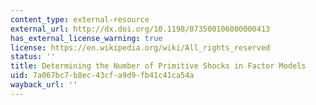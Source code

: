 ```yaml
---
content_type: external-resource
external_url: http://dx.doi.org/10.1198/073500106000000413
has_external_license_warning: true
license: https://en.wikipedia.org/wiki/All_rights_reserved
status: ''
title: Determining the Number of Primitive Shocks in Factor Models
uid: 7a067bc7-b8ec-43cf-a9d9-fb41c41ca54a
wayback_url: ''
---
```

